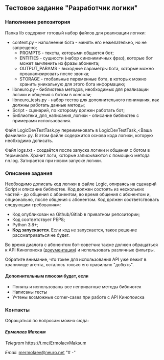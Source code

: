 ## Тестовое задание "Разработчик логики"

### Наполнение репозитория
Папка lib содержит готовый набор файлов для реализации логики:
- content.py - наполнение бота - менять его нежелательно, но не запрещено;
  - PROMPTS - тексты, которыми общается бот;
  - ENTITIES - сущности (набор синонимичных фраз), которые бот может вычленить из фразы абонента;
  - OUTPUT_PARAMS - выходные параметры бота, которые можно проанализировать после звонка;
  - STORAGE - глобальные переменные бота, в которых можно хранить уникальную для этого бота информацию;
- libneuro.py - библиотека методов, необходимых для реализации логики и общения с ботом в консоли;
- libneuro_tests.py - набор тестов для дополнительного понимания, как должны работать данные методы;
- Script - сценарий, по которому должен работать бот;
- Библиотеки_для_написания_логики - описание библиотек с примерами использования.

Файл LogicDevTestTask.py переименовать в LogicDevTestTask_<Ваша фамилия>.py. В этом файле содержится основа кода логики, которую необходимо дописать. 

Файл logs.txt - создаётся после запуска логики и общения с ботом в терминале. Хранит логи, которые записываются с помощью метода nn.log. Затирается при новом запуске логики.

### Описание задания

Необходимо дописать код логики в файле Logic, опираясь на сценарий Script и описание библиотек.
Код должен состоять из нескольких частей - до общения с абонентом, во время общения с абонентом и, опционально, после общения с абонентом.
Код должен соответствовать следующим требованиям:
- Код опубликован на Github/Gitlab в приватном репозитории; 
- Код соответствует PEP8;
- Python 3.8+;
- **Код запускается**. Если код не запускается, такое решение рассматриваться не будет.

Во время диалога с абонентом бот-советчик также должен обращаться к API Кинопоиска ([документация](https://api.kinopoisk.dev/documentation#/%D0%A4%D0%B8%D0%BB%D1%8C%D0%BC%D1%8B%2C%20%D1%81%D0%B5%D1%80%D0%B8%D0%B0%D0%BB%D1%8B%2C%20%D0%B8%20%D1%82.%D0%B4./MovieController_findManyByQueryV1_4))
и использовать различные фильтры.

Обратите внимание, что токен для использования API уже лежит в хранилище агента, осталось только его правильно "добыть".


#### Дополнительным плюсом будет, если

- Поняты и использованы все неприватные методы библиотек 
- Написаны тесты
- Учтены возможные corner-cases при работе с API Кинопоиска

### Контакты

Обращаться по вопросам можно сюда: 

#### **_Ермолаев Максим_**

*Telegram* https://t.me/ErmolaevMaksum

*Email*: mermolaev@neuro.net
"# -"  
